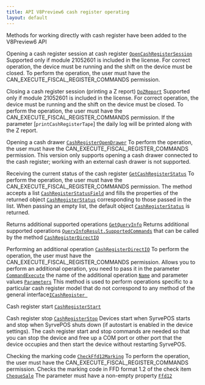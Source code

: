 ```yaml
---
title: API V8Preview6 cash register operating
layout: default
---
```


Methods for working directly with cash register have been added to the V8Preview6 API

Opening a cash register session at cash register
[`OpenCashRegisterSession`](https://syrve.github.io/front.api.sdk/v8/html/M_Resto_Front_Api_IOperationService_OpenCashRegisterSession.htm)
Supported only if module 21052601 is included in the license. For correct operation, the device must be running and the shift on the device must be closed.
To perform the operation, the user must have the CAN_EXECUTE_FISCAL_REGISTER_COMMANDS permission.

Closing a cash register session (printing a Z report)
[`DoZReport`](https://syrve.github.io/front.api.sdk/v8/html/M_Resto_Front_Api_IOperationService_DoZReport.htm)
Supported only if module 21052601 is included in the license. For correct operation, the device must be running and the shift on the device must be closed.
To perform the operation, the user must have the CAN_EXECUTE_FISCAL_REGISTER_COMMANDS permission.
If the parameter [`printCashRegisterTape`] the daily log will be printed along with the Z report.

Opening a cash drawer 
[`CashRegisterOpenDrawer`](https://syrve.github.io/front.api.sdk/v8/html/M_Resto_Front_Api_IOperationService_CashRegisterOpenDrawer.htm)
To perform the operation, the user must have the CAN_EXECUTE_FISCAL_REGISTER_COMMANDS permission.
This version only supports opening a cash drawer connected to the cash register; working with an external cash drawer is not supported.

Receiving the current status of the cash register 
[`GetCashRegisterStatus`](https://syrve.github.io/front.api.sdk/v8/html/M_Resto_Front_Api_IOperationService_GetCashRegisterStatus.htm)
To perform the operation, the user must have the CAN_EXECUTE_FISCAL_REGISTER_COMMANDS permission.
The method accepts a list [`CashRegisterStatusField`](https://syrve.github.io/front.api.sdk/v8/html/T_Resto_Front_Api_Data_Device_Tasks_CashRegisterStatusField.htm)
and fills the properties of the returned object [`CashRegisterStatus`](https://syrve.github.io/front.api.sdk/v8/html/T_Resto_Front_Api_Data_Device_Results_CashRegisterStatus.htm) corresponding to those passed in the list.
When passing an empty list, the default object [`CashRegisterStatus`](https://syrve.github.io/front.api.sdk/v8/html/T_Resto_Front_Api_Data_Device_Results_CashRegisterStatus.htm) is returned.
 
Returns additional supported operations
[`GetQueryInfo`](https://syrve.github.io/front.api.sdk/v8/html/M_Resto_Front_Api_IOperationService_GetQueryInfo.htm)
Returns additional supported operations [`QueryInfoResult.SupportedCommands`](https://syrve.github.io/front.api.sdk/v8/html/P_Resto_Front_Api_Data_Device_Results_QueryInfoResult_SupportedCommands.htm)
that can be called by the method [`CashRegisterDirectIO`](https://syrve.github.io/front.api.sdk/v8/html/M_Resto_Front_Api_IOperationService_CashRegisterDirectIO.htm)

Performing an additional operation
[`CashRegisterDirectIO`](https://syrve.github.io/front.api.sdk/v8/html/M_Resto_Front_Api_IOperationService_CashRegisterDirectIO.htm)
To perform the operation, the user must have the CAN_EXECUTE_FISCAL_REGISTER_COMMANDS permission.
Allows you to perform an additional operation, you need to pass it in the parameter [`CommandExecute`](https://syrve.github.io/front.api.sdk/v8/html/T_Resto_Front_Api_Data_Device_Tasks_CommandExecute.htm)
the name of the additional operation [`Name`](https://syrve.github.io/front.api.sdk/v8/html/P_Resto_Front_Api_Data_Device_Tasks_CommandExecute_Name.htm) and parameter values [`Parameters`](https://syrve.github.io/front.api.sdk/v8/html/P_Resto_Front_Api_Data_Device_Tasks_CommandExecute_Parameters.htm)
This method is used to perform operations specific to a particular cash register ​​model that do not correspond to any method of the general interface[`ICashRegister `](https://syrve.github.io/front.api.sdk/v8/html/T_Resto_Front_Api_Devices_ICashRegister.htm)
 
Cash register start
[`CashRegisterStart`](https://syrve.github.io/front.api.sdk/v8/html/M_Resto_Front_Api_IOperationService_CashRegisterStart.htm)
 
Cash register stop
[`CashRegisterStop`](https://syrve.github.io/front.api.sdk/v8/html/M_Resto_Front_Api_IOperationService_CashRegisterStop.htm)
Devices start when SyrvePOS starts and stop when SyrvePOS shuts down (if autostart is enabled in the device settings).
The cash register start and stop commands are needed so that you can stop the device and free up a COM port or other port that the device occupies and then start the device
without restarting SyrvePOS.

Checking the marking code 
[`CheckFfd12Marking`](https://syrve.github.io/front.api.sdk/v8/html/M_Resto_Front_Api_IOperationService_CheckFfd12Marking.htm)
To perform the operation, the user must have the CAN_EXECUTE_FISCAL_REGISTER_COMMANDS permission.
Checks the marking code in FFD format 1.2 of the check item [`ChequeSale`](https://syrve.github.io/front.api.sdk/v8/html/T_Resto_Front_Api_Data_Device_Tasks_ChequeSale.htm)
The parameter must have a non-empty property [`Ffd12`](https://syrve.github.io/front.api.sdk/v8/html/P_Resto_Front_Api_Data_Device_Tasks_ChequeSale_Ffd12.htm)